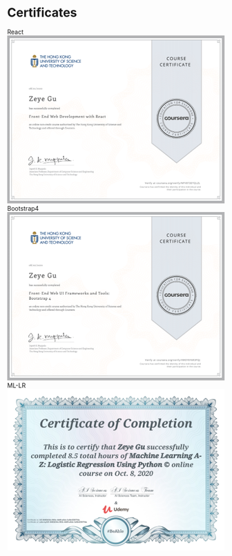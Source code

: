 # Certificates

React![](https://github.com/Simonmon06/Certificates/blob/master/images/Coursera%20Front-End%20Web%20Development%20with%20React.png)
Bootstrap4![Bootstrap4](https://github.com/Simonmon06/Certificates/blob/master/images/Coursera%20Bootstrap4.png)
ML-LR![](https://github.com/Simonmon06/Certificates/blob/master/images/UC-8402d34c-902c-4b69-a8de-3a5b4230754a.jpg)
